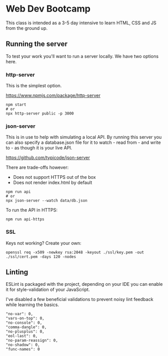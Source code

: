 # Web Dev Bootcamp

This class is intended as a 3-5 day intensive to learn HTML, CSS and JS from the ground up.

## Running the server

To test your work you'll want to run a server locally. We have two options here.

### http-server

This is the simplest option.

https://www.npmjs.com/package/http-server

```
npm start
# or
npx http-server public -p 3000
```

### json-server

This is in use to help with simulating a local API. By running this server you can also specify a database.json file for it to watch - read from - and write to - as though it is your live API.

https://github.com/typicode/json-server

There are trade-offs however:

* Does not support HTTPS out of the box
* Does not render index.html by default

```
npm run api
# or
npx json-server --watch data/db.json
```

To run the API in HTTPS:

```
npm run api-https
```

### SSL

Keys not working? Create your own:

```
openssl req -x509 -newkey rsa:2048 -keyout ./ssl/key.pem -out ./ssl/cert.pem -days 120 -nodes
```

## Linting

ESLint is packaged with the project, depending on your IDE you can enable it for style-validation of your JavaScript.

I've disabled a few beneficial validations to prevent noisy lint feedback while learning the basics.

```
"no-var": 0,
"vars-on-top": 0,
"no-console": 0,
"comma-dangle": 0,
"no-plusplus": 0,
"eol-last": 0,
"no-param-reassign": 0,
"no-shadow": 0,
"func-names": 0
```